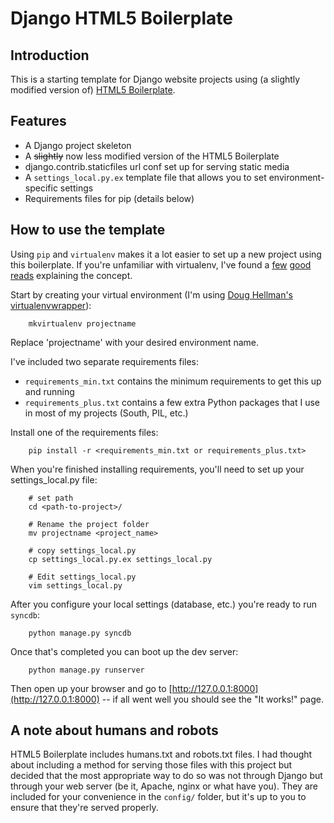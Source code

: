 # Django HTML5 Boilerplate

## Introduction

This is a starting template for Django website projects using (a slightly modified version of)
[HTML5 Boilerplate](http://html5boilerplate.com).



## Features

* A Django project skeleton
* A <span style="text-decoration: line-through">slightly</span> now less modified version of the HTML5 Boilerplate
* django.contrib.staticfiles url conf set up for serving static media
* A `settings_local.py.ex` template file that allows you to set environment-specific settings
* Requirements files for pip (details below)


## How to use the template

Using `pip` and `virtualenv` makes it a lot easier to set up a new project using this boilerplate. If you're unfamiliar with virtualenv, I've found a [few](http://jmoiron.net/blog/deploying-django-mod-wsgi-virtualenv/) [good](http://www.clemesha.org/blog/modern-python-hacker-tools-virtualenv-fabric-pip) [reads](http://mathematism.com/2009/07/30/presentation-pip-and-virtualenv/) explaining the concept.

Start by creating your virtual environment (I'm using [Doug Hellman's virtualenvwrapper](http://www.doughellmann.com/projects/virtualenvwrapper/)):

        mkvirtualenv projectname

Replace 'projectname' with your desired environment name.

I've included two separate requirements files: 

* `requirements_min.txt` contains the minimum requirements to get this up and running
* `requirements_plus.txt` contains a few extra Python packages that I use in most of my projects (South, PIL, etc.)


Install one of the requirements files:

        pip install -r <requirements_min.txt or requirements_plus.txt>


When you're finished installing requirements, you'll need to set up your settings\_local.py file:

        # set path
        cd <path-to-project>/
        
        # Rename the project folder 
        mv projectname <project_name>
        
        # copy settings_local.py
        cp settings_local.py.ex settings_local.py
        
        # Edit settings_local.py
        vim settings_local.py
        

After you configure your local settings (database, etc.) you're ready to run `syncdb`:

        python manage.py syncdb

Once that's completed you can boot up the dev server:

        python manage.py runserver

Then open up your browser and go to [http://127.0.0.1:8000](http://127.0.0.1:8000) -- if all went well you should see the "It works!" page.


## A note about humans and robots

HTML5 Boilerplate includes humans.txt and robots.txt files. I had thought about including a method for serving those files with this project but decided that the most appropriate way to do so was not through Django but through your web server (be it, Apache, nginx or what have you). They are included for your convenience in the `config/` folder, but it's up to you to ensure that they're served properly.
